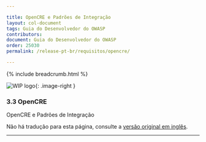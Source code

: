 ```yaml
---

title: OpenCRE e Padrões de Integração
layout: col-document
tags: Guia do Desenvolvedor do OWASP
contributors:
document: Guia do Desenvolvedor do OWASP
order: 25030
permalink: /release-pt-br/requisitos/opencre/

---
```


{% include breadcrumb.html %}

<style type="text/css">
.image-right {
  height: 180px;
  display: block;
  margin-left: auto;
  margin-right: auto;
  float: right;
}
</style>

![WIP logo](../../../assets/images/dg_wip.png "Trabalho em andamento"){: .image-right }

### 3.3 OpenCRE

OpenCRE e Padrões de Integração

Não há tradução para esta página, consulte a [versão original em inglês][release0503].

----

[release0503]: https://github.com/OWASP/www-project-developer-guide/blob/main/draft/05-requirements/03-opencre.md
